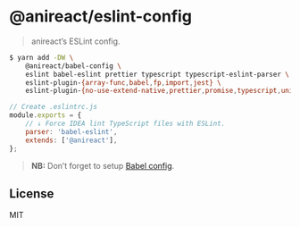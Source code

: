 # @anireact/eslint-config

> anireact’s ESLint config.

```bash
$ yarn add -DW \
    @anireact/babel-config \
    eslint babel-eslint prettier typescript typescript-eslint-parser \
    eslint-plugin-{array-func,babel,fp,import,jest} \
    eslint-plugin-{no-use-extend-native,prettier,promise,typescript,unicorn}
```

```javascript
// Create .eslintrc.js
module.exports = {
    // ↓ Force IDEA lint TypeScript files with ESLint.
    parser: 'babel-eslint',
    extends: ['@anireact'],
};
```

> **NB:** Don’t forget to setup [Babel config].

## License

MIT

[babel config]: https://github.com/anireact/tooling/tree/master/@anireact/babel-config
